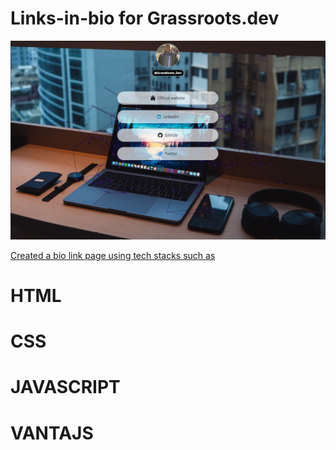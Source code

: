 # Links-in-bio for Grassroots.dev
![My animated logo](images/samedlinks.jpg)


<u>Created a bio link page using tech stacks such as</u>
# HTML
# CSS
# JAVASCRIPT
# VANTAJS
